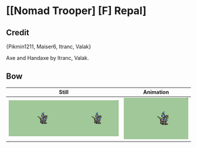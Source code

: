 # [\[Nomad Trooper\] \[F\] Repal]

## Credit

{Pikmin1211, Maiser6, Itranc, Valak}

Axe and Handaxe by ltranc, Valak.
	
## Bow

| Still | Animation |
| :---: | :-------: |
| ![Bow still](./Bow_000.png) | ![Bow animation](./Bow.gif) |
